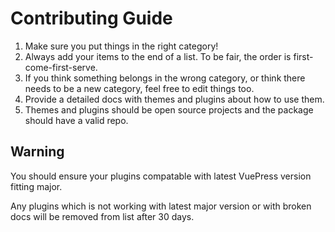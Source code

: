 # Contributing Guide

1. Make sure you put things in the right category!
2. Always add your items to the end of a list. To be fair, the order is first-come-first-serve.
3. If you think something belongs in the wrong category, or think there needs to be a new category, feel free to edit things too.
4. Provide a detailed docs with themes and plugins about how to use them.
5. Themes and plugins should be open source projects and the package should have a valid repo.

## Warning

You should ensure your plugins compatable with latest VuePress version fitting major.

Any plugins which is not working with latest major version or with broken docs will be removed from list after 30 days.
